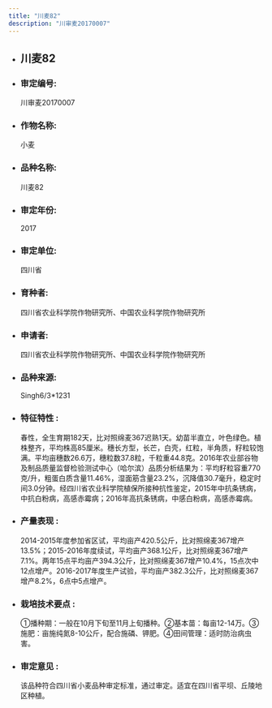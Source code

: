 ```yaml
---
title: "川麦82"
description: "川审麦20170007"
---
```

* ## 川麦82
* ###  审定编号:  
   川审麦20170007

*  ### 作物名称:  
   小麦

*   ###  品种名称: 
    川麦82

*   ### 审定年份: 
    2017

*   ### 审定单位:  
    四川省

*   ### 育种者:  
    四川省农业科学院作物研究所、中国农业科学院作物研究所

*   ### 申请者:  
    四川省农业科学院作物研究所、中国农业科学院作物研究所

*   ### 品种来源:  
    Singh6/3*1231

*   ### 特征特性 : 
    春性，全生育期182天，比对照绵麦367迟熟1天。幼苗半直立，叶色绿色。植株整齐，平均株高85厘米。穗长方型，长芒，白壳，红粒，半角质，籽粒较饱满。平均亩穗数26.6万，穗粒数37.8粒，千粒重44.8克。2016年农业部谷物及制品质量监督检验测试中心（哈尔滨）品质分析结果为：平均籽粒容重770克/升，粗蛋白质含量11.46%，湿面筋含量23.2%，沉降值30.7毫升，稳定时间3.0分钟。经四川省农业科学院植保所接种抗性鉴定，2015年中抗条锈病，中抗白粉病，高感赤霉病；2016年高抗条锈病，中感白粉病，高感赤霉病。

*   ### 产量表现 : 
    2014-2015年度参加省区试，平均亩产420.5公斤，比对照绵麦367增产13.5%；2015-2016年度续试，平均亩产368.1公斤，比对照绵麦367增产7.1%。两年15点平均亩产394.3公斤，比对照绵麦367增产10.4%，15点次中12点增产。2016-2017年度生产试验，平均亩产382.3公斤，比对照绵麦367增产8.2%，6点中5点增产。

*   ### 栽培技术要点 : 
    ①播种期：一般在10月下旬至11月上旬播种。②基本苗：每亩12-14万。③施肥：亩施纯氮8-10公斤，配合施磷、钾肥。④田间管理：适时防治病虫害。

*   ### 审定意见 : 
    该品种符合四川省小麦品种审定标准，通过审定。适宜在四川省平坝、丘陵地区种植。
